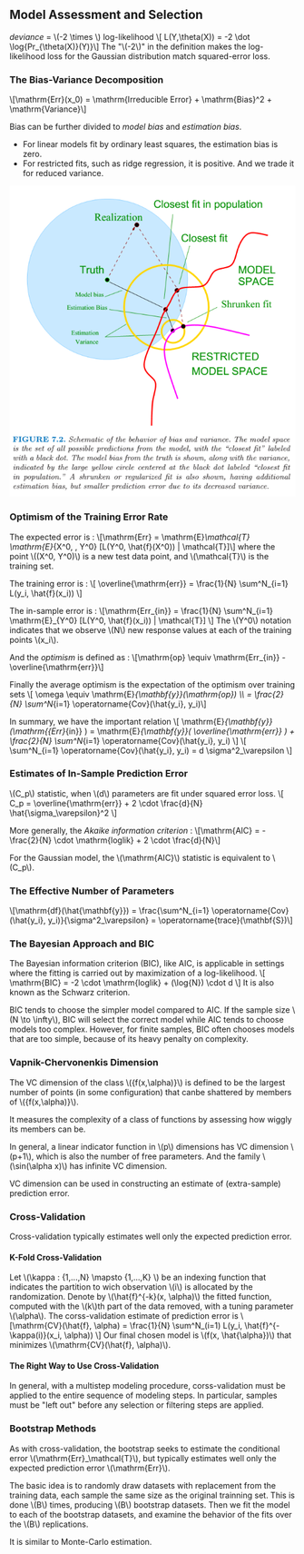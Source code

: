 ## Model Assessment and Selection
 
*deviance* = \\(-2 \times \\) log-likelihood
\\[ L(Y,\theta(X)) = -2 \dot \log{Pr_{\theta(X)}(Y)}\\]
The "\\(-2\\)" in the definition makes the log-likelihood loss for the Gaussian distribution match squared-error loss.
 
### The Bias-Variance Decomposition
 
\\[\mathrm{Err}(x_0) = \mathrm{Irreducible Error} + \mathrm{Bias}^2 + \mathrm{Variance}\\]
 
Bias can be further divided to *model bias* and *estimation bias*.

* For linear models fit by ordinary least squares, the estimation bias is zero.
* For restricted fits, such as ridge regression, it is positive. And we trade it for reduced variance.
 
![Bias-Variance](img/c7-1.png)
 
### Optimism of the Training Error Rate
 
The expected error is :
\\[\mathrm{Err} = \mathrm{E}_\mathcal{T} \mathrm{E}_{X^0, \, Y^0} [L(Y^0, \hat{f}(X^0)) | \mathcal{T}]\\]
where the point \\((X^0, Y^0)\\) is a new test data point, and \\(\mathcal{T}\\) is the training set.
 
The training error is :
\\[ \overline{\mathrm{err}} = \frac{1}{N} \sum^N_{i=1} L(y_i, \hat{f}(x_i)) \\]
 
The in-sample error is :
\\[\mathrm{Err_{in}} = \frac{1}{N} \sum^N_{i=1}  \mathrm{E}_{Y^0} [L(Y^0, \hat{f}(x_i)) | \mathcal{T}] \\]
The \\(Y^0\\) notation indicates that we observe \\(N\\) new response values at each of the training points \\(x_i\\).
 
And the *optimism* is defined as :
\\[\mathrm{op} \equiv \mathrm{Err_{in}} - \overline{\mathrm{err}}\\]
 
Finally the average optimism is the expectation of the optimism over training sets
\\[ \omega \equiv \mathrm{E}_{\mathbf{y}}(\mathrm{op}) \\\ = \frac{2}{N} \sum^N_{i=1} \operatorname{Cov}(\hat{y_i}, y_i)\\]
 
In summary, we have the important relation
\\[ \mathrm{E}_{\mathbf{y}}(\mathrm{{Err}_{in}} ) =  \mathrm{E}_{\mathbf{y}}( \overline{\mathrm{err}}  ) +  \frac{2}{N} \sum^N_{i=1} \operatorname{Cov}(\hat{y_i}, y_i) \\]
\\[ \sum^N_{i=1} \operatorname{Cov}(\hat{y_i}, y_i) = d \sigma^2_\varepsilon \\]
 
### Estimates of In-Sample Prediction Error
 
\\(C_p\\) statistic, when \\(d\\) parameters are fit under squared error loss.
\\[ C_p =  \overline{\mathrm{err}} + 2 \cdot \frac{d}{N} \hat{\sigma_\varepsilon}^2 \\]
 
More generally, the *Akaike information criterion* :
\\[\mathrm{AIC} = - \frac{2}{N} \cdot \mathrm{loglik} + 2 \cdot \frac{d}{N}\\]
 
For the Gaussian model, the \\(\mathrm{AIC}\\) statistic is equivalent to \\(C_p\\).
 
### The Effective Number of Parameters
 
\\[\mathrm{df}(\hat{\mathbf{y}}) =  \frac{\sum^N_{i=1} \operatorname{Cov}(\hat{y_i}, y_i)}{\sigma^2_\varepsilon} = \operatorname{trace}(\mathbf{S})\\]
 
### The Bayesian Approach and BIC
 
The Bayesian information criterion (BIC), like AIC, is applicable in settings where the fitting is carried out by maximization of a log-likelihood.
\\[ \mathrm{BIC} = -2 \cdot \mathrm{loglik} + (\log{N}) \cdot d \\]
It is also known as the Schwarz criterion.
 
BIC tends to choose the simpler model compared to AIC. If the sample size \\(N \to \infty\\), BIC will select the correct model while AIC tends to choose models too complex. However, for finite samples, BIC often chooses models that are too simple, because of its heavy penalty on complexity.
 
### Vapnik-Chervonenkis Dimension
 
The VC dimension of the class \\(\{f(x,\alpha)\}\\) is defined to be the largest number of points (in some configuration) that canbe shattered by members of \\(\{f(x,\alpha)\}\\).
 
It measures the complexity of a class of functions by assessing how wiggly its members can be.
 
In general, a linear indicator function in \\(p\\) dimensions has VC dimension \\(p+1\\), which is also the number of free parameters. And the family \\(\sin(\alpha x)\\) has infinite VC dimension.
 
VC dimension can be used in constructing an estimate of (extra-sample) prediction error.
 
### Cross-Validation
 
Cross-validation typically estimates well only the expected prediction error.
 
#### K-Fold Cross-Validation
 
Let \\(\kappa : \{1,...,N\} \mapsto \{1,...,K\} \\) be an indexing function that indicates the partition to wich observation \\(i\\) is allocated by the randomization. Denote by \\(\hat{f}^{-k}(x, \alpha)\\) the fitted function, computed with the \\(k\\)th part of the data removed, with a tuning parameter \\(\alpha\\). The corss-validation estimate of prediction error is \\[\mathrm{CV}(\hat{f}, \alpha) = \frac{1}{N} \sum^N_(i=1) L(y_i, \hat{f}^{-\kappa(i)}(x_i, \alpha)) \\] Our final chosen model is \\(f(x, \hat{\alpha})\\) that minimizes \\(\mathrm{CV}(\hat{f}, \alpha)\\).
 
#### The Right Way to Use Cross-Validation
 
In general, with a multistep modeling procedure, corss-validation must be applied to the entire sequence of modeling steps. In particular, samples must be "left out" before any selection or filtering steps are applied.
 
### Bootstrap Methods
 
As with cross-validation, the bootstrap seeks to estimate the conditional error \\(\mathrm{Err}_\mathcal{T}\\), but typically estimates well only the expected prediction error \\(\mathrm{Err}\\).
 
The basic idea is to randomly draw datasets with replacement from the training data, each sample the same size as the original trainning set. This is done \\(B\\) times, producing \\(B\\) bootstrap datasets. Then we fit the model to each of the bootstrap datasets, and examine the behavior of the fits over the \\(B\\) replications.
 
It is similar to Monte-Carlo estimation.
 
 
 
